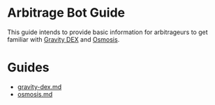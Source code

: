 # Arbitrage Bot Guide

This guide intends to provide basic information for arbitrageurs to get familiar with [Gravity DEX](https://cosmos.network/gravity-dex/) and [Osmosis](https://medium.com/osmosis/osmosis-a-hub-amm-c4c12788f94c).

# Guides

- [gravity-dex.md](gravity-dex.md)
- [osmosis.md](osmosis.md)
